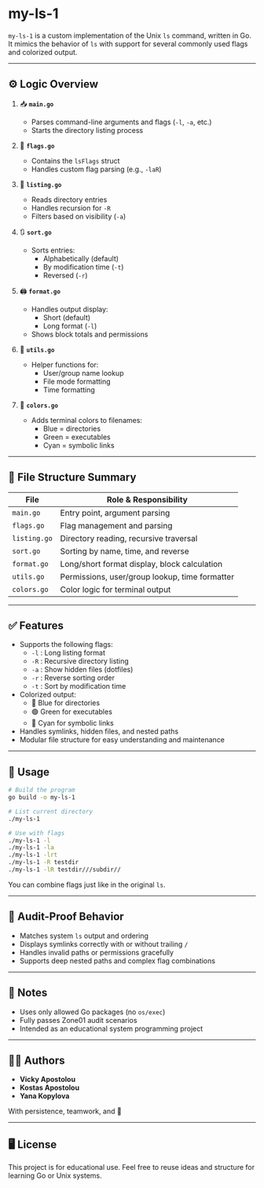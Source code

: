 # my-ls-1

`my-ls-1` is a custom implementation of the Unix `ls` command, written in Go.  
It mimics the behavior of `ls` with support for several commonly used flags and colorized output.

---

## ⚙️ Logic Overview

1. 📥 **`main.go`**  
   - Parses command-line arguments and flags (`-l`, `-a`, etc.)
   - Starts the directory listing process

2. 🚩 **`flags.go`**  
   - Contains the `lsFlags` struct
   - Handles custom flag parsing (e.g., `-laR`)

3. 📂 **`listing.go`**  
   - Reads directory entries
   - Handles recursion for `-R`
   - Filters based on visibility (`-a`)

4. 🔃 **`sort.go`**  
   - Sorts entries:
     - Alphabetically (default)
     - By modification time (`-t`)
     - Reversed (`-r`)

5. 🖨️ **`format.go`**  
   - Handles output display:
     - Short (default)
     - Long format (`-l`)
   - Shows block totals and permissions

6. 🧰 **`utils.go`**  
   - Helper functions for:
     - User/group name lookup
     - File mode formatting
     - Time formatting

7. 🎨 **`colors.go`**  
   - Adds terminal colors to filenames:
     - Blue = directories
     - Green = executables
     - Cyan = symbolic links

---

## 📁 File Structure Summary

| File         | Role & Responsibility                          |
|--------------|------------------------------------------------|
| `main.go`    | Entry point, argument parsing                  |
| `flags.go`   | Flag management and parsing                    |
| `listing.go` | Directory reading, recursive traversal         |
| `sort.go`    | Sorting by name, time, and reverse             |
| `format.go`  | Long/short format display, block calculation   |
| `utils.go`   | Permissions, user/group lookup, time formatter |
| `colors.go`  | Color logic for terminal output                |

---

## ✅ Features

- Supports the following flags:
  - `-l` : Long listing format
  - `-R` : Recursive directory listing
  - `-a` : Show hidden files (dotfiles)
  - `-r` : Reverse sorting order
  - `-t` : Sort by modification time
- Colorized output:
  - 🔵 Blue for directories
  - 🟢 Green for executables
  - 🔷 Cyan for symbolic links
- Handles symlinks, hidden files, and nested paths
- Modular file structure for easy understanding and maintenance

---

## 🔧 Usage

```bash
# Build the program
go build -o my-ls-1

# List current directory
./my-ls-1

# Use with flags
./my-ls-1 -l
./my-ls-1 -la
./my-ls-1 -lrt
./my-ls-1 -R testdir
./my-ls-1 -lR testdir///subdir//
```

You can combine flags just like in the original `ls`.

---

## 🧪 Audit-Proof Behavior

- Matches system `ls` output and ordering
- Displays symlinks correctly with or without trailing `/`
- Handles invalid paths or permissions gracefully
- Supports deep nested paths and complex flag combinations

---

## 📌 Notes

- Uses only allowed Go packages (no `os/exec`)
- Fully passes Zone01 audit scenarios
- Intended as an educational system programming project

---

## 👩‍💻 Authors

- **Vicky Apostolou**
- **Kostas Apostolou**
- **Yana Kopylova**

With persistence, teamwork, and 💙

---

## 🖥️ License

This project is for educational use. Feel free to reuse ideas and structure for learning Go or Unix systems.

